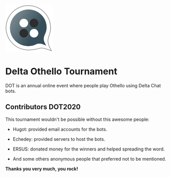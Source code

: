 <img src="artwork/logo.png" width="150px" alt="DOT logo"/>

Delta Othello Tournament
=============================

DOT is an annual online event where people play Othello using Delta Chat bots.


Contributors DOT2020
-------------------------

This tournament wouldn't be possible without this awesome people:

- Hugot: provided email accounts for the bots.

- Echedey: provided servers to host the bots.

- ERSUS: donated money for the winners and helped spreading the word.

- And some others anonymous people that preferred not to be mentioned.

**Thanks you very much, you rock!**
